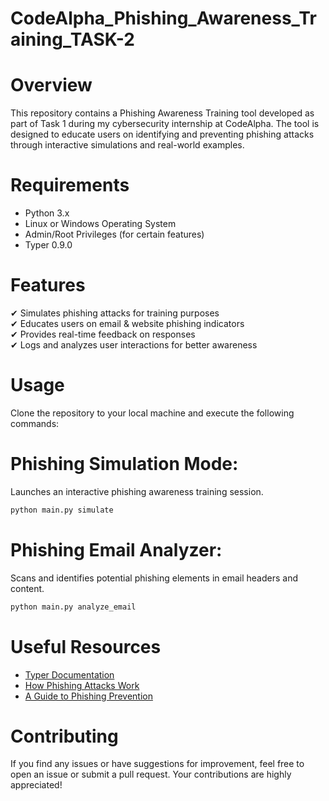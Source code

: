 # CodeAlpha_Phishing_Awareness_Training_TASK-2

# Overview
This repository contains a Phishing Awareness Training tool developed as part of Task 1 during my cybersecurity internship at CodeAlpha. The tool is designed to educate users on identifying and preventing phishing attacks through interactive simulations and real-world examples.  

# Requirements  
- Python 3.x  
- Linux or Windows Operating System  
- Admin/Root Privileges (for certain features)  
- Typer 0.9.0  

# Features  
✔ Simulates phishing attacks for training purposes  
✔ Educates users on email & website phishing indicators  
✔ Provides real-time feedback on responses  
✔ Logs and analyzes user interactions for better awareness  

# Usage   
Clone the repository to your local machine and execute the following commands:  

# Phishing Simulation Mode:  
Launches an interactive phishing awareness training session.  

```bash
python main.py simulate
```

# Phishing Email Analyzer:
Scans and identifies potential phishing elements in email headers and content.  

```bash
python main.py analyze_email
```

# Useful Resources  
- [Typer Documentation](https://typer.tiangolo.com/)  
- [How Phishing Attacks Work](https://www.youtube.com/watch?v=WGJC5vT5YJo&list=PL6gx4Cwl9DGDdduy0IPDDHYnUx66Vc4ed&index=1)  
- [A Guide to Phishing Prevention](https://systemweakness.com/a-deep-dive-into-phishing-attacks-and-how-to-prevent-them-123456789abc)  

# Contributing  
If you find any issues or have suggestions for improvement, feel free to open an issue or submit a pull request. Your contributions are highly appreciated!  
